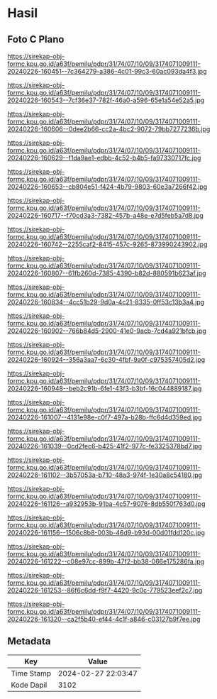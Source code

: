 # Hasil

## Foto C Plano

https://sirekap-obj-formc.kpu.go.id/a63f/pemilu/pdpr/31/74/07/10/09/3174071009111-20240226-160451--7c364279-a386-4c01-99c3-60ac093da4f3.jpg

https://sirekap-obj-formc.kpu.go.id/a63f/pemilu/pdpr/31/74/07/10/09/3174071009111-20240226-160543--7cf36e37-782f-46a0-a596-65e1a54e52a5.jpg

https://sirekap-obj-formc.kpu.go.id/a63f/pemilu/pdpr/31/74/07/10/09/3174071009111-20240226-160606--0dee2b66-cc2a-4bc2-9072-79bb7277236b.jpg

https://sirekap-obj-formc.kpu.go.id/a63f/pemilu/pdpr/31/74/07/10/09/3174071009111-20240226-160629--f1da9ae1-edbb-4c52-b4b5-fa97330717fc.jpg

https://sirekap-obj-formc.kpu.go.id/a63f/pemilu/pdpr/31/74/07/10/09/3174071009111-20240226-160653--cb804e51-f424-4b79-9803-60e3a7266f42.jpg

https://sirekap-obj-formc.kpu.go.id/a63f/pemilu/pdpr/31/74/07/10/09/3174071009111-20240226-160717--f70cd3a3-7382-457b-a48e-e7d5feb5a7d8.jpg

https://sirekap-obj-formc.kpu.go.id/a63f/pemilu/pdpr/31/74/07/10/09/3174071009111-20240226-160742--2255caf2-8415-457c-9265-873990243902.jpg

https://sirekap-obj-formc.kpu.go.id/a63f/pemilu/pdpr/31/74/07/10/09/3174071009111-20240226-160807--61fb260d-7385-4390-b82d-880591b623af.jpg

https://sirekap-obj-formc.kpu.go.id/a63f/pemilu/pdpr/31/74/07/10/09/3174071009111-20240226-160834--4cc51b29-9d0a-4c21-8335-0ff53c13b3a4.jpg

https://sirekap-obj-formc.kpu.go.id/a63f/pemilu/pdpr/31/74/07/10/09/3174071009111-20240226-160902--766b84d5-2900-41e0-9acb-7cd4a921bfcb.jpg

https://sirekap-obj-formc.kpu.go.id/a63f/pemilu/pdpr/31/74/07/10/09/3174071009111-20240226-160924--356a3aa7-6c30-4fbf-9a0f-c975357405d2.jpg

https://sirekap-obj-formc.kpu.go.id/a63f/pemilu/pdpr/31/74/07/10/09/3174071009111-20240226-160948--beb2c91b-6fe1-43f3-b3bf-16c044889187.jpg

https://sirekap-obj-formc.kpu.go.id/a63f/pemilu/pdpr/31/74/07/10/09/3174071009111-20240226-161007--4131e98e-c0f7-497a-b28b-ffc6d4d359ed.jpg

https://sirekap-obj-formc.kpu.go.id/a63f/pemilu/pdpr/31/74/07/10/09/3174071009111-20240226-161039--0cd2fec6-b425-41f2-977c-fe3325378bd7.jpg

https://sirekap-obj-formc.kpu.go.id/a63f/pemilu/pdpr/31/74/07/10/09/3174071009111-20240226-161102--3b57053a-b710-48a3-974f-1e30a8c54180.jpg

https://sirekap-obj-formc.kpu.go.id/a63f/pemilu/pdpr/31/74/07/10/09/3174071009111-20240226-161126--a932953b-91ba-4c57-9076-8db550f763d0.jpg

https://sirekap-obj-formc.kpu.go.id/a63f/pemilu/pdpr/31/74/07/10/09/3174071009111-20240226-161156--1506c8b8-003b-46d9-b93d-00d01fdd120c.jpg

https://sirekap-obj-formc.kpu.go.id/a63f/pemilu/pdpr/31/74/07/10/09/3174071009111-20240226-161222--c08e97cc-899b-47f2-bb38-066e175286fa.jpg

https://sirekap-obj-formc.kpu.go.id/a63f/pemilu/pdpr/31/74/07/10/09/3174071009111-20240226-161253--86f6c6dd-f9f7-4420-9c0c-779523eef2c7.jpg

https://sirekap-obj-formc.kpu.go.id/a63f/pemilu/pdpr/31/74/07/10/09/3174071009111-20240226-161320--ca2f5b40-ef44-4c1f-a846-c03127b9f7ee.jpg


## Metadata

| Key        | Value               |
| ---------- | ------------------- |
| Time Stamp | 2024-02-27 22:03:47 |
| Kode Dapil | 3102                |



